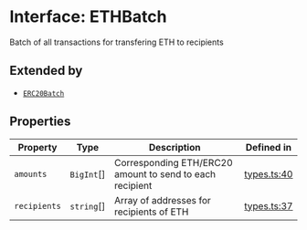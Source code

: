 # Interface: ETHBatch

Batch of all transactions for transfering ETH to recipients

## Extended by

- [`ERC20Batch`](ERC20Batch.md)

## Properties

| Property | Type | Description | Defined in |
| ------ | ------ | ------ | ------ |
| `amounts` | `BigInt`[] | Corresponding ETH/ERC20 amount to send to each recipient | [types.ts:40](https://github.com/aditya172926/token_batch_sdk/blob/61a8d4c29abe90e525e3ce490e931163b1571636/src/types.ts#L40) |
| `recipients` | `string`[] | Array of addresses for recipients of ETH | [types.ts:37](https://github.com/aditya172926/token_batch_sdk/blob/61a8d4c29abe90e525e3ce490e931163b1571636/src/types.ts#L37) |
